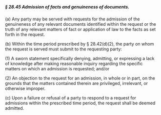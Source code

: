 ##### § 28.45 Admission of facts and genuineness of documents. #####

(a) Any party may be served with requests for the admission of the genuineness of any relevant documents identified within the request or the truth of any relevant matters of fact or application of law to the facts as set forth in the request.

(b) Within the time period prescribed by § 28.42(d)(2), the party on whom the request is served must submit to the requesting party:

(1) A sworn statement specifically denying, admitting, or expressing a lack of knowledge after making reasonable inquiry regarding the specific matters on which an admission is requested; and/or

(2) An objection to the request for an admission, in whole or in part, on the grounds that the matters contained therein are privileged, irrelevant, or otherwise improper.

(c) Upon a failure or refusal of a party to respond to a request for admissions within the prescribed time period, the request shall be deemed admitted.
